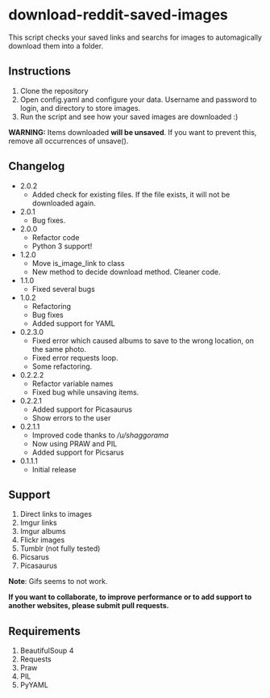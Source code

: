 download-reddit-saved-images
============================

This script checks your saved links and searchs for images to automagically download them into a folder.

Instructions
---
1. Clone the repository
2. Open config.yaml and configure your data. Username and password to login, and directory to store images.
3. Run the script and see how your saved images are downloaded :)

**WARNING:**
Items downloaded **will be unsaved**. If you want to prevent this, remove all occurrences of unsave().


Changelog
---
* 2.0.2
    * Added check for existing files. If the file exists, it will not be downloaded again.
* 2.0.1
    * Bug fixes.
* 2.0.0
	* Refactor code
	* Python 3 support!
* 1.2.0
	* Move is_image_link to class
	* New method to decide download method. Cleaner code.
* 1.1.0
	* Fixed several bugs
* 1.0.2
	* Refactoring
	* Bug fixes
	* Added support for YAML
* 0.2.3.0
	* Fixed error which caused albums to save to the wrong location, on the same photo.
	* Fixed error requests loop.
	* Some refactoring.
* 0.2.2.2
    * Refactor variable names
    * Fixed bug while unsaving items.
* 0.2.2.1
    * Added support for Picasaurus
    * Show errors to the user
* 0.2.1.1
    * Improved code thanks to */u/shaggorama*
    * Now using PRAW and PIL
    * Added support for Picsarus
* 0.1.1.1
    * Initial release


Support
---
1. Direct links to images
2. Imgur links
3. Imgur albums
4. Flickr images
5. Tumblr  (not fully tested)
6. Picsarus
7. Picasaurus



**Note**: Gifs seems to not work.


**If you want to collaborate, to improve performance or to add support to another websites, please submit pull requests.**


Requirements
---
1. BeautifulSoup 4
2. Requests
3. Praw
4. PIL
5. PyYAML
